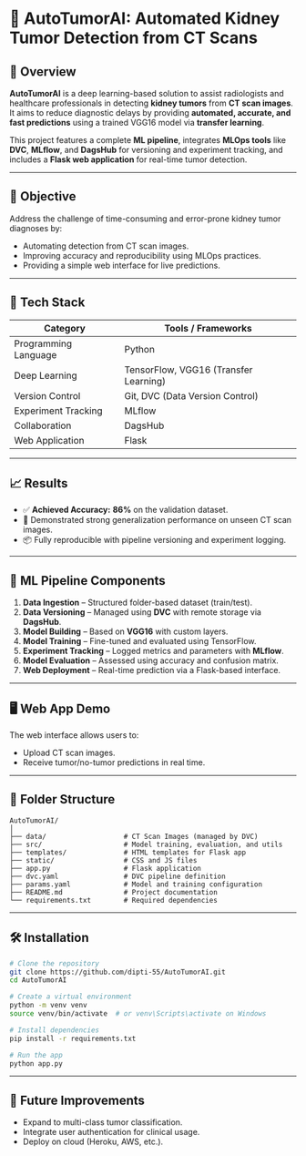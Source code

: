 # 🧠 AutoTumorAI: Automated Kidney Tumor Detection from CT Scans

## 🚀 Overview

**AutoTumorAI** is a deep learning-based solution to assist radiologists and healthcare professionals in detecting **kidney tumors** from **CT scan images**. It aims to reduce diagnostic delays by providing **automated, accurate, and fast predictions** using a trained VGG16 model via **transfer learning**.

This project features a complete **ML pipeline**, integrates **MLOps tools** like **DVC**, **MLflow**, and **DagsHub** for versioning and experiment tracking, and includes a **Flask web application** for real-time tumor detection.

---

## 🎯 Objective

Address the challenge of time-consuming and error-prone kidney tumor diagnoses by:
- Automating detection from CT scan images.
- Improving accuracy and reproducibility using MLOps practices.
- Providing a simple web interface for live predictions.

---

## 🧰 Tech Stack

| Category              | Tools / Frameworks                                  |
|----------------------|------------------------------------------------------|
| Programming Language  | Python                                              |
| Deep Learning         | TensorFlow, VGG16 (Transfer Learning)               |
| Version Control       | Git, DVC (Data Version Control)                     |
| Experiment Tracking   | MLflow                                              |
| Collaboration         | DagsHub                                             |
| Web Application       | Flask                                               |

---

## 📈 Results

- ✅ **Achieved Accuracy:** **86%** on the validation dataset.
- 🧪 Demonstrated strong generalization performance on unseen CT scan images.
- 📦 Fully reproducible with pipeline versioning and experiment logging.

---

## 🧪 ML Pipeline Components

1. **Data Ingestion** – Structured folder-based dataset (train/test).
2. **Data Versioning** – Managed using **DVC** with remote storage via **DagsHub**.
3. **Model Building** – Based on **VGG16** with custom layers.
4. **Model Training** – Fine-tuned and evaluated using TensorFlow.
5. **Experiment Tracking** – Logged metrics and parameters with **MLflow**.
6. **Model Evaluation** – Assessed using accuracy and confusion matrix.
7. **Web Deployment** – Real-time prediction via a Flask-based interface.

---

## 🖥️ Web App Demo

The web interface allows users to:
- Upload CT scan images.
- Receive tumor/no-tumor predictions in real time.

---

## 📁 Folder Structure
```
AutoTumorAI/
│
├── data/                   # CT Scan Images (managed by DVC)
├── src/                    # Model training, evaluation, and utils
├── templates/              # HTML templates for Flask app
├── static/                 # CSS and JS files
├── app.py                  # Flask application
├── dvc.yaml                # DVC pipeline definition
├── params.yaml             # Model and training configuration
├── README.md               # Project documentation
└── requirements.txt        # Required dependencies
```

---

## 🛠️ Installation

```bash
# Clone the repository
git clone https://github.com/dipti-55/AutoTumorAI.git
cd AutoTumorAI

# Create a virtual environment
python -m venv venv
source venv/bin/activate  # or venv\Scripts\activate on Windows

# Install dependencies
pip install -r requirements.txt

# Run the app
python app.py
```

---

## 📌 Future Improvements

* Expand to multi-class tumor classification.
* Integrate user authentication for clinical usage.
* Deploy on cloud (Heroku, AWS, etc.).
